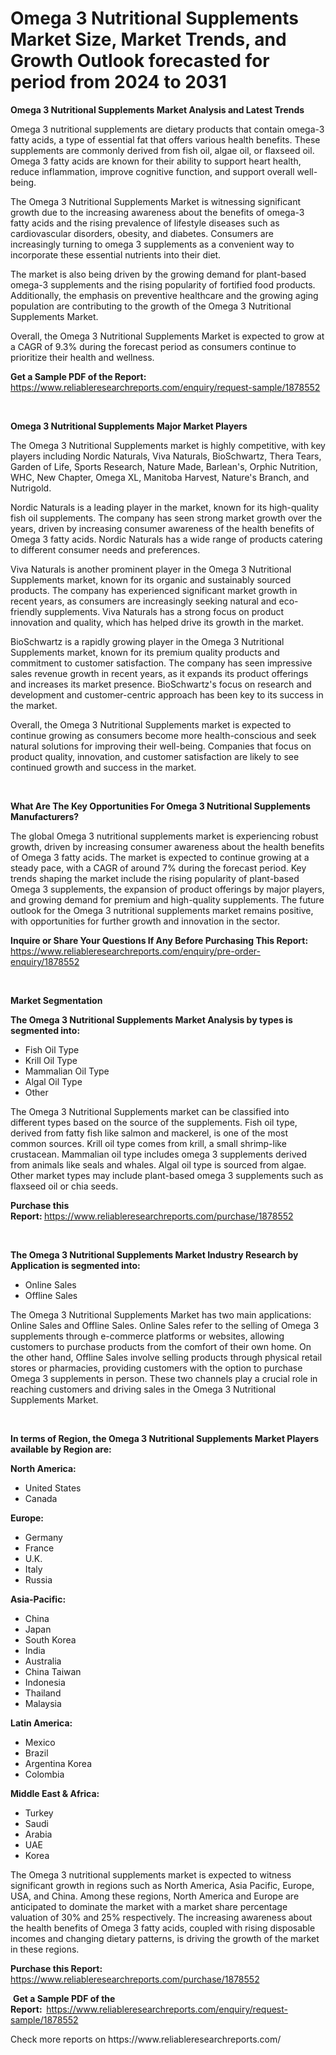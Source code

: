 <p><h1>Omega 3 Nutritional Supplements Market Size, Market Trends, and Growth Outlook forecasted for period from 2024 to 2031</h1></p><p><strong>Omega 3 Nutritional Supplements Market Analysis and Latest Trends</strong></p>
<p><p>Omega 3 nutritional supplements are dietary products that contain omega-3 fatty acids, a type of essential fat that offers various health benefits. These supplements are commonly derived from fish oil, algae oil, or flaxseed oil. Omega 3 fatty acids are known for their ability to support heart health, reduce inflammation, improve cognitive function, and support overall well-being.</p><p>The Omega 3 Nutritional Supplements Market is witnessing significant growth due to the increasing awareness about the benefits of omega-3 fatty acids and the rising prevalence of lifestyle diseases such as cardiovascular disorders, obesity, and diabetes. Consumers are increasingly turning to omega 3 supplements as a convenient way to incorporate these essential nutrients into their diet.</p><p>The market is also being driven by the growing demand for plant-based omega-3 supplements and the rising popularity of fortified food products. Additionally, the emphasis on preventive healthcare and the growing aging population are contributing to the growth of the Omega 3 Nutritional Supplements Market.</p><p>Overall, the Omega 3 Nutritional Supplements Market is expected to grow at a CAGR of 9.3% during the forecast period as consumers continue to prioritize their health and wellness.</p></p>
<p><strong>Get a Sample PDF of the Report:&nbsp;</strong> <a href="https://www.reliableresearchreports.com/enquiry/request-sample/1878552">https://www.reliableresearchreports.com/enquiry/request-sample/1878552</a></p>
<p>&nbsp;</p>
<p><strong>Omega 3 Nutritional Supplements Major Market Players</strong></p>
<p><p>The Omega 3 Nutritional Supplements market is highly competitive, with key players including Nordic Naturals, Viva Naturals, BioSchwartz, Thera Tears, Garden of Life, Sports Research, Nature Made, Barlean's, Orphic Nutrition, WHC, New Chapter, Omega XL, Manitoba Harvest, Nature's Branch, and Nutrigold.</p><p>Nordic Naturals is a leading player in the market, known for its high-quality fish oil supplements. The company has seen strong market growth over the years, driven by increasing consumer awareness of the health benefits of Omega 3 fatty acids. Nordic Naturals has a wide range of products catering to different consumer needs and preferences.</p><p>Viva Naturals is another prominent player in the Omega 3 Nutritional Supplements market, known for its organic and sustainably sourced products. The company has experienced significant market growth in recent years, as consumers are increasingly seeking natural and eco-friendly supplements. Viva Naturals has a strong focus on product innovation and quality, which has helped drive its growth in the market.</p><p>BioSchwartz is a rapidly growing player in the Omega 3 Nutritional Supplements market, known for its premium quality products and commitment to customer satisfaction. The company has seen impressive sales revenue growth in recent years, as it expands its product offerings and increases its market presence. BioSchwartz's focus on research and development and customer-centric approach has been key to its success in the market.</p><p>Overall, the Omega 3 Nutritional Supplements market is expected to continue growing as consumers become more health-conscious and seek natural solutions for improving their well-being. Companies that focus on product quality, innovation, and customer satisfaction are likely to see continued growth and success in the market.</p></p>
<p>&nbsp;</p>
<p><strong>What Are The Key Opportunities For Omega 3 Nutritional Supplements Manufacturers?</strong></p>
<p><p>The global Omega 3 nutritional supplements market is experiencing robust growth, driven by increasing consumer awareness about the health benefits of Omega 3 fatty acids. The market is expected to continue growing at a steady pace, with a CAGR of around 7% during the forecast period. Key trends shaping the market include the rising popularity of plant-based Omega 3 supplements, the expansion of product offerings by major players, and growing demand for premium and high-quality supplements. The future outlook for the Omega 3 nutritional supplements market remains positive, with opportunities for further growth and innovation in the sector.</p></p>
<p><strong>Inquire or Share Your Questions If Any Before Purchasing This Report:</strong> <a href="https://www.reliableresearchreports.com/enquiry/pre-order-enquiry/1878552">https://www.reliableresearchreports.com/enquiry/pre-order-enquiry/1878552</a></p>
<p>&nbsp;</p>
<p><strong>Market Segmentation</strong></p>
<p><strong>The Omega 3 Nutritional Supplements Market Analysis by types is segmented into:</strong></p>
<p><ul><li>Fish Oil Type</li><li>Krill Oil Type</li><li>Mammalian Oil Type</li><li>Algal Oil Type</li><li>Other</li></ul></p>
<p><p>The Omega 3 Nutritional Supplements market can be classified into different types based on the source of the supplements. Fish oil type, derived from fatty fish like salmon and mackerel, is one of the most common sources. Krill oil type comes from krill, a small shrimp-like crustacean. Mammalian oil type includes omega 3 supplements derived from animals like seals and whales. Algal oil type is sourced from algae. Other market types may include plant-based omega 3 supplements such as flaxseed oil or chia seeds.</p></p>
<p><strong>Purchase this Report:&nbsp;</strong><a href="https://www.reliableresearchreports.com/purchase/1878552">https://www.reliableresearchreports.com/purchase/1878552</a></p>
<p>&nbsp;</p>
<p><strong>The Omega 3 Nutritional Supplements Market Industry Research by Application is segmented into:</strong></p>
<p><ul><li>Online Sales</li><li>Offline Sales</li></ul></p>
<p><p>The Omega 3 Nutritional Supplements Market has two main applications: Online Sales and Offline Sales. Online Sales refer to the selling of Omega 3 supplements through e-commerce platforms or websites, allowing customers to purchase products from the comfort of their own home. On the other hand, Offline Sales involve selling products through physical retail stores or pharmacies, providing customers with the option to purchase Omega 3 supplements in person. These two channels play a crucial role in reaching customers and driving sales in the Omega 3 Nutritional Supplements Market.</p></p>
<p>&nbsp;</p>
<p><strong>In terms of Region, the Omega 3 Nutritional Supplements Market Players available by Region are:</strong></p>
<p>
    <p> <strong> North America: </strong>
        <ul>
            <li>United States</li>
            <li>Canada</li>
        </ul>
        </p> 
    <p> <strong> Europe: </strong>
        <ul>
            <li>Germany</li>
            <li>France</li>
            <li>U.K.</li>
            <li>Italy</li>
            <li>Russia</li>
        </ul>
        </p> 
    <p> <strong> Asia-Pacific: </strong>
        <ul>
            <li>China</li>
            <li>Japan</li>
            <li>South Korea</li>
            <li>India</li>
            <li>Australia</li>
            <li>China Taiwan</li>
            <li>Indonesia</li>
            <li>Thailand</li>
            <li>Malaysia</li>
        </ul>
        </p> 
    <p> <strong> Latin America: </strong>
        <ul>
            <li>Mexico</li>
            <li>Brazil</li>
            <li>Argentina Korea</li>
            <li>Colombia</li>
        </ul>
        </p> 
    <p> <strong> Middle East & Africa: </strong>
        <ul>
            <li>Turkey</li>
            <li>Saudi</li>
            <li>Arabia</li>
            <li>UAE</li>
            <li>Korea</li>
        </ul>
    </p>
    </p>
<p><p>The Omega 3 nutritional supplements market is expected to witness significant growth in regions such as North America, Asia Pacific, Europe, USA, and China. Among these regions, North America and Europe are anticipated to dominate the market with a market share percentage valuation of 30% and 25% respectively. The increasing awareness about the health benefits of Omega 3 fatty acids, coupled with rising disposable incomes and changing dietary patterns, is driving the growth of the market in these regions.</p></p>
<p><strong>Purchase this Report: </strong><a href="https://www.reliableresearchreports.com/purchase/1878552">https://www.reliableresearchreports.com/purchase/1878552</a></p>
<p>&nbsp;<strong>Get a Sample PDF of the Report:&nbsp;&nbsp;</strong><a href="https://www.reliableresearchreports.com/enquiry/request-sample/1878552">https://www.reliableresearchreports.com/enquiry/request-sample/1878552</a></p>
<p><strong></strong></p>
<p>Check more reports on https://www.reliableresearchreports.com/</p>